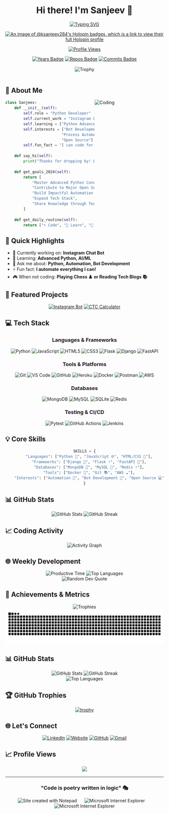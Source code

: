 # <div align="center">Hi there! I'm Sanjeev 👋</div>

<div align="center">
  
  [![Typing SVG](https://readme-typing-svg.herokuapp.com?font=Fira+Code&pause=1000&color=2E9FD1&center=true&vCenter=true&width=435&lines=Python+Developer;Automation+Enthusiast;Bot+Developer;Always+Learning)](https://git.io/typing-svg)
  
  [![An image of @ksanjeev284's Holopin badges, which is a link to view their full Holopin profile](https://holopin.me/ksanjeev284)](https://holopin.io/@ksanjeev284)
  
  <a href="https://github.com/ksanjeev284">
    <img src="https://komarev.com/ghpvc/?username=ksanjeev284&style=for-the-badge&color=blueviolet&label=PROFILE+VIEWS" alt="Profile Views">
  </a>
  
  [![Years Badge](https://badges.pufler.dev/years/ksanjeev284?style=for-the-badge&color=blue&logo=github)](https://github.com/ksanjeev284)
  [![Repos Badge](https://badges.pufler.dev/repos/ksanjeev284?style=for-the-badge&color=green&logo=github)](https://github.com/ksanjeev284?tab=repositories)
  [![Commits Badge](https://badges.pufler.dev/commits/monthly/ksanjeev284?style=for-the-badge&color=purple&logo=github)](https://github.com/ksanjeev284)
  
</div>

<div align="center">
  <img src="https://github-profile-trophy.vercel.app/?username=ksanjeev284&theme=tokyonight&no-frame=true&row=1&column=7" alt="Trophy" align="center" />
</div>

<br/>

## 🎯 About Me

<div>
  <img align="right" alt="Coding" width="220" src="https://cdn.dribbble.com/users/1162077/screenshots/3848914/programmer.gif">

```python
class Sanjeev:
    def __init__(self):
        self.role = "Python Developer"
        self.current_work = "Instagram Chat Bot"
        self.learning = ["Python Advanced", "Automation", "AI/ML"]
        self.interests = ["Bot Development", 
                         "Process Automation", 
                         "Open Source"]
        self.fun_fact = "I can code for hours with just coffee and music! 🎵☕"
    
    def say_hi(self):
        print("Thanks for dropping by! Let's build something amazing together!")

    def get_goals_2024(self):
        return [
            "Master Advanced Python Concepts",
            "Contribute to Major Open Source Projects",
            "Build Impactful Automation Tools",
            "Expand Tech Stack",
            "Share Knowledge through Tech Blogs"
        ]
        
    def get_daily_routine(self):
        return ["☀️ Code", "🎯 Learn", "🔄 Repeat"]
```
</div>

## 🌟 Quick Highlights
- 🔭 Currently working on: **Instagram Chat Bot**
- 🌱 Learning: **Advanced Python, AI/ML**
- 💬 Ask me about: **Python, Automation, Bot Development**
- ⚡ Fun fact: **I automate everything I can!**
- 🎮 When not coding: **Playing Chess ♟️ or Reading Tech Blogs 📚**

## 🚀 Featured Projects

<div align="center">

[![Instagram Bot](https://github-readme-stats.vercel.app/api/pin/?username=ksanjeev284&repo=YoutubetoSpotifyPlaylistConverter&theme=tokyonight&hide_border=true)](https://github.com/ksanjeev284/YoutubetoSpotifyPlaylistConverter)
[![CTC Calculator](https://github-readme-stats.vercel.app/api/pin/?username=ksanjeev284&repo=Mathematical-Toolkit&theme=tokyonight&hide_border=true)](https://github.com/ksanjeev284/Mathematical-Toolkit)

</div>

## 💻 Tech Stack

<div align="center">

### Languages & Frameworks
![Python](https://img.shields.io/badge/Python-3776AB?style=for-the-badge&logo=python&logoColor=white)
![JavaScript](https://img.shields.io/badge/JavaScript-F7DF1E?style=for-the-badge&logo=javascript&logoColor=black)
![HTML5](https://img.shields.io/badge/HTML5-E34F26?style=for-the-badge&logo=html5&logoColor=white)
![CSS3](https://img.shields.io/badge/CSS3-1572B6?style=for-the-badge&logo=css3&logoColor=white)
![Flask](https://img.shields.io/badge/Flask-000000?style=for-the-badge&logo=flask&logoColor=white)
![Django](https://img.shields.io/badge/Django-092E20?style=for-the-badge&logo=django&logoColor=white)
![FastAPI](https://img.shields.io/badge/FastAPI-009688?style=for-the-badge&logo=fastapi&logoColor=white)

### Tools & Platforms
![Git](https://img.shields.io/badge/Git-F05032?style=for-the-badge&logo=git&logoColor=white)
![VS Code](https://img.shields.io/badge/VS_Code-007ACC?style=for-the-badge&logo=visual-studio-code&logoColor=white)
![GitHub](https://img.shields.io/badge/GitHub-181717?style=for-the-badge&logo=github&logoColor=white)
![Heroku](https://img.shields.io/badge/Heroku-430098?style=for-the-badge&logo=heroku&logoColor=white)
![Docker](https://img.shields.io/badge/Docker-2496ED?style=for-the-badge&logo=docker&logoColor=white)
![Postman](https://img.shields.io/badge/Postman-FF6C37?style=for-the-badge&logo=postman&logoColor=white)
![AWS](https://img.shields.io/badge/AWS-232F3E?style=for-the-badge&logo=amazon-aws&logoColor=white)

### Databases
![MongoDB](https://img.shields.io/badge/MongoDB-47A248?style=for-the-badge&logo=mongodb&logoColor=white)
![MySQL](https://img.shields.io/badge/MySQL-4479A1?style=for-the-badge&logo=mysql&logoColor=white)
![SQLite](https://img.shields.io/badge/SQLite-003B57?style=for-the-badge&logo=sqlite&logoColor=white)
![Redis](https://img.shields.io/badge/Redis-DC382D?style=for-the-badge&logo=redis&logoColor=white)

### Testing & CI/CD
![Pytest](https://img.shields.io/badge/Pytest-0A9EDC?style=for-the-badge&logo=pytest&logoColor=white)
![GitHub Actions](https://img.shields.io/badge/GitHub_Actions-2088FF?style=for-the-badge&logo=github-actions&logoColor=white)
![Jenkins](https://img.shields.io/badge/Jenkins-D24939?style=for-the-badge&logo=jenkins&logoColor=white)

</div>

## 💡 Core Skills

<div align="center">

```python
SKILLS = {
    "Languages": ["Python 🐍", "JavaScript 🌐", "HTML/CSS 🎨"],
    "Frameworks": ["Django 🎯", "Flask ⚡", "FastAPI 🚀"],
    "Databases": ["MongoDB 🍃", "MySQL 🐬", "Redis ⚡"],
    "Tools": ["Docker 🐳", "Git 📚", "AWS ☁️"],
    "Interests": ["Automation 🤖", "Bot Development 🔧", "Open Source 💻"]
}
```

</div>

## 📊 GitHub Stats

<div align="center">
  <img src="https://github-readme-stats.vercel.app/api?username=ksanjeev284&show_icons=true&theme=tokyonight&hide_border=true&count_private=true" alt="GitHub Stats" height="170"/>
  <img src="https://github-readme-streak-stats.herokuapp.com/?user=ksanjeev284&theme=tokyonight&hide_border=true" alt="GitHub Streak" height="170"/>
</div>

## 📈 Coding Activity

<div align="center">
  <img src="https://github-profile-summary-cards.vercel.app/api/cards/profile-details?username=ksanjeev284&theme=tokyonight" alt="Activity Graph">
</div>

## 🌐 Weekly Development

<div align="center">
  <img src="https://github-profile-summary-cards.vercel.app/api/cards/productive-time?username=ksanjeev284&theme=tokyonight" alt="Productive Time">
  <img src="https://github-profile-summary-cards.vercel.app/api/cards/repos-per-language?username=ksanjeev284&theme=tokyonight" alt="Top Languages">
</div>

<div align="center">
  <img src="https://quotes-github-readme.vercel.app/api?type=horizontal&theme=tokyonight" alt="Random Dev Quote"/>
</div>

## 🎯 Achievements & Metrics

<div align="center">
  <img src="https://github-profile-trophy.vercel.app/?username=ksanjeev284&theme=tokyonight&no-frame=true&row=1&column=7" alt="Trophies">
</div>

<div align="center">
  <picture>
    <source media="(prefers-color-scheme: dark)" srcset="https://github.com/ksanjeev284/ksanjeev284/blob/output/github-contribution-grid-snake-dark.svg" />
    <source media="(prefers-color-scheme: light)" srcset="https://github.com/ksanjeev284/ksanjeev284/blob/output/github-contribution-grid-snake.svg" />
    <img alt="github-snake" src="https://github.com/ksanjeev284/ksanjeev284/blob/output/github-contribution-grid-snake.svg" />
  </picture>
</div>

## 📊 GitHub Stats

<div align="center">
  <img src="https://github-readme-stats.vercel.app/api?username=ksanjeev284&show_icons=true&theme=tokyonight&hide_border=true&count_private=true" alt="GitHub Stats" height="170"/>
  <img src="https://github-readme-streak-stats.herokuapp.com/?user=ksanjeev284&theme=tokyonight&hide_border=true" alt="GitHub Streak" height="170"/>
</div>

<div align="center">
  <img src="https://github-readme-stats.vercel.app/api/top-langs/?username=ksanjeev284&layout=compact&theme=tokyonight&hide_border=true" alt="Top Languages"/>
</div>

## 🏆 GitHub Trophies
<div align="center">
  
[![trophy](https://github-profile-trophy.vercel.app/?username=ksanjeev284&theme=tokyonight&no-frame=true&row=1&column=7)](https://github.com/ryo-ma/github-profile-trophy)

</div>

## 🌐 Let's Connect

<div align="center">
  
[![LinkedIn](https://img.shields.io/badge/LinkedIn-0A66C2?style=for-the-badge&logo=linkedin&logoColor=white)](https://www.linkedin.com/in/ksanjeev284)
[![Website](https://img.shields.io/badge/Website-333?style=for-the-badge&logo=google-chrome&logoColor=white)](https://ctccalculator.in)
[![GitHub](https://img.shields.io/badge/GitHub-181717?style=for-the-badge&logo=github&logoColor=white)](https://github.com/ksanjeev284)
[![Gmail](https://img.shields.io/badge/Gmail-D14836?style=for-the-badge&logo=gmail&logoColor=white)](mailto:ksanjeev284@gmail.com)

</div>

## 📈 Profile Views

<div align="center">
  
![](https://komarev.com/ghpvc/?username=ksanjeev284&color=blue&style=for-the-badge)

</div>

---

<div align="center">
  
### "Code is poetry written in logic" 🎭

<img src="https://raw.githubusercontent.com/BrunnerLivio/brunnerlivio/master/images/notepad.gif" alt="Site created with Notepad" height="30" />
<!-- "margin-right: whatever;" -->
<span>&nbsp;&nbsp;&nbsp;&nbsp;</span>  
<img src="https://raw.githubusercontent.com/BrunnerLivio/brunnerlivio/master/images/ie_logo.gif" alt="Microsoft Internet Explorer" />
<span>&nbsp;&nbsp;&nbsp;&nbsp;</span>  
<img src="https://raw.githubusercontent.com/BrunnerLivio/brunnerlivio/master/images/noframes.gif" alt="Microsoft Internet Explorer" />

</div>
